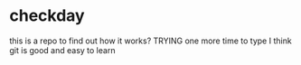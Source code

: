 # checkday
this is a repo to find out how it works?
TRYING one more time to type
I think git is good and easy to learn
